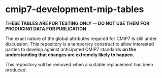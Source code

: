 # cmip7-development-mip-tables

**THESE TABLES ARE FOR TESTING ONLY -- DO NOT USE THEM FOR PRODUCING DATA FOR PUBLICATION**

The exact nature of the global attributes required for CMIP7 is still under discussion. This repository is a temporary construct to allow 
interested parties to develop against anticipated CMIP7 standards **on the understanding that changes are extremely likely to happen**.

This repository will be removed when a suitable replacement has been produced.


